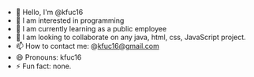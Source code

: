 - 👋 Hello, I'm @kfuc16
- 👀 I am interested in programming
- 🌱 I am currently learning as a public employee
- 💞️ I am looking to collaborate on any java, html, css, JavaScript project.
- 📫 How to contact me: @kfuc16@gmail.com
- 😄 Pronouns: kfuc16
- ⚡ Fun fact: none.
